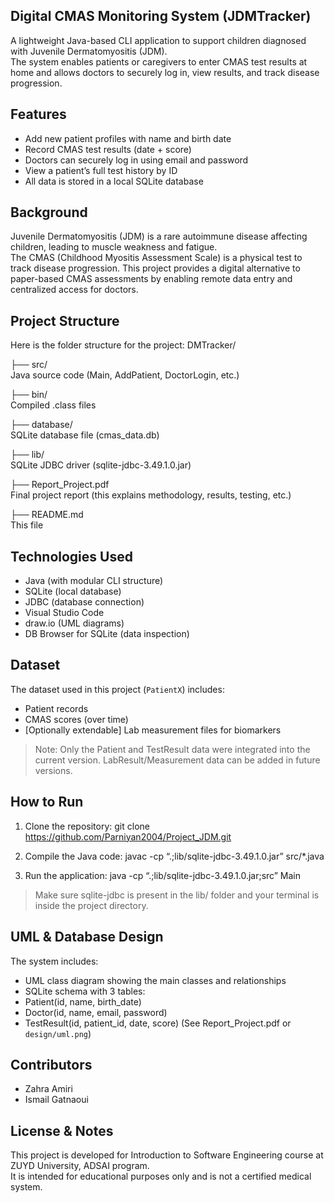 ## Digital CMAS Monitoring System (JDMTracker)

A lightweight Java-based CLI application to support children diagnosed with Juvenile Dermatomyositis (JDM).  
The system enables patients or caregivers to enter CMAS test results at home and allows doctors to securely log in, view results, and track disease progression.

## Features

- Add new patient profiles with name and birth date
- Record CMAS test results (date + score)
- Doctors can securely log in using email and password
- View a patient’s full test history by ID
- All data is stored in a local SQLite database

## Background

Juvenile Dermatomyositis (JDM) is a rare autoimmune disease affecting children, leading to muscle weakness and fatigue.  
The CMAS (Childhood Myositis Assessment Scale) is a physical test to track disease progression.
This project provides a digital alternative to paper-based CMAS assessments by enabling remote data entry and centralized access for doctors.

##  Project Structure

Here is the folder structure for the project:
DMTracker/

├── src/                             
Java source code (Main, AddPatient, DoctorLogin, etc.)

├── bin/                             
Compiled .class files

├── database/                        
SQLite database file (cmas_data.db)

├── lib/                             
SQLite JDBC driver (sqlite-jdbc-3.49.1.0.jar)

├── Report_Project.pdf               
Final project report (this explains methodology, results, testing, etc.)

├── README.md                        
This file


## Technologies Used

- Java (with modular CLI structure)
- SQLite (local database)
- JDBC (database connection)
- Visual Studio Code
- draw.io (UML diagrams)
- DB Browser for SQLite (data inspection)

## Dataset

The dataset used in this project (`PatientX`) includes:
- Patient records
- CMAS scores (over time)
- [Optionally extendable] Lab measurement files for biomarkers

> Note: Only the Patient and TestResult data were integrated into the current version. LabResult/Measurement data can be added in future versions.

## How to Run

1. Clone the repository:
git clone https://github.com/Parniyan2004/Project_JDM.git

3. Compile the Java code:
javac -cp “.;lib/sqlite-jdbc-3.49.1.0.jar” src/*.java

4. Run the application:
java -cp “.;lib/sqlite-jdbc-3.49.1.0.jar;src” Main
> Make sure sqlite-jdbc is present in the lib/ folder and your terminal is inside the project directory.

## UML & Database Design

The system includes:
- UML class diagram showing the main classes and relationships
- SQLite schema with 3 tables:
- Patient(id, name, birth_date)
- Doctor(id, name, email, password)
- TestResult(id, patient_id, date, score)
(See Report_Project.pdf or `design/uml.png`)

## Contributors

- Zahra Amiri  
- Ismail Gatnaoui

## License & Notes

This project is developed for Introduction to Software Engineering course at ZUYD University, ADSAI program.  
It is intended for educational purposes only and is not a certified medical system.





